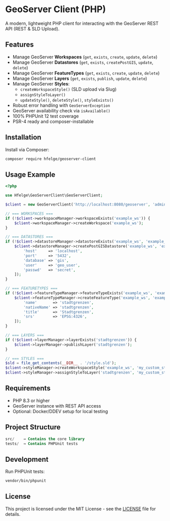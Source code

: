 # GeoServer Client (PHP)

A modern, lightweight PHP client for interacting with the GeoServer REST API (REST & SLD Upload).

## Features

- Manage GeoServer **Workspaces** (`get`, `exists`, `create`, `update`, `delete`)
- Manage GeoServer **Datastores** (`get`, `exists`, `createPostGIS`, `update`, `delete`)
- Manage GeoServer **FeatureTypes** (`get`, `exists`, `create`, `update`, `delete`)
- Manage GeoServer **Layers** (`get`, `exists`, `publish`, `update`, `delete`)
- Manage GeoServer **Styles**:
    - `createWorkspaceStyle()` (SLD upload via Slug)
    - `assignStyleToLayer()`
    - `updateStyle()`, `deleteStyle()`, `styleExists()`
- Robust error handling with `GeoServerException`
- GeoServer availability check via `isAvailable()`
- 100% PHPUnit 12 test coverage
- PSR-4 ready and composer-installable

## Installation

Install via Composer:

```bash
composer require hfelge/geoserver-client
```

## Usage Example
```php
<?php

use Hfelge\GeoServerClient\GeoServerClient;

$client = new GeoServerClient('http://localhost:8080/geoserver', 'admin', 'geoserver');

// === WORKSPACES ===
if (!$client->workspaceManager->workspaceExists('example_ws')) {
    $client->workspaceManager->createWorkspace('example_ws');
}

// === DATASTORES ===
if (!$client->datastoreManager->datastoreExists('example_ws', 'example_ds')) {
    $client->datastoreManager->createPostGISDatastore('example_ws', 'example_ds', [
        'host'     => 'localhost',
        'port'     => '5432',
        'database' => 'gis',
        'user'     => 'geo_user',
        'passwd'   => 'secret',
    ]);
}

// === FEATURETYPES ===
if (!$client->featureTypeManager->featureTypeExists('example_ws', 'example_ds', 'stadtgrenzen')) {
    $client->featureTypeManager->createFeatureType('example_ws', 'example_ds', [
        'name'       => 'stadtgrenzen',
        'nativeName' => 'stadtgrenzen',
        'title'      => 'Stadtgrenzen',
        'srs'        => 'EPSG:4326',
    ]);
}

// === LAYERS ===
if (!$client->layerManager->layerExists('stadtgrenzen')) {
    $client->layerManager->publishLayer('stadtgrenzen');
}

// === STYLES ===
$sld = file_get_contents(__DIR__ . '/style.sld');
$client->styleManager->createWorkspaceStyle('example_ws', 'my_custom_style', $sld);
$client->styleManager->assignStyleToLayer('stadtgrenzen', 'my_custom_style');

```

## Requirements
+ PHP 8.3 or higher
+ GeoServer instance with REST API access
+ Optional: Docker/DDEV setup for local testing

## Project Structure

```sql
src/    → Contains the core library
tests/  → Contains PHPUnit tests
```

## Development
Run PHPUnit tests:
```bash
vendor/bin/phpunit
```

## License
This project is licensed under the MIT License - see the [LICENSE](LICENSE) file for details.
